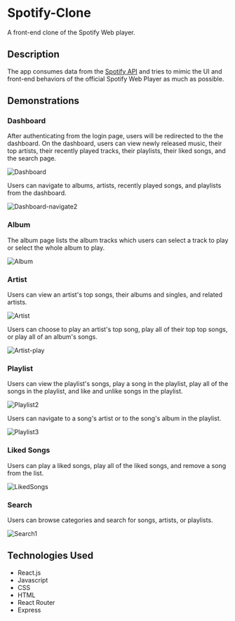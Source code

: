 # Spotify-Clone
A front-end clone of the Spotify Web player.


## Description
The app consumes data from the [Spotify API](https://developers.themoviedb.org/3/getting-started/introduction) and tries to mimic the UI and front-end behaviors of the official Spotify Web Player as much as possible.

## Demonstrations

### Dashboard
After authenticating from the login page, users will be redirected to the the dashboard. On the dashboard, users can view newly released music, their top artists, their recently played tracks, their playlists, their liked songs, and the search page.

![Dashboard](https://user-images.githubusercontent.com/42354863/193706801-65acee0b-2b9f-4bf5-9450-d34894d42704.gif)

Users can navigate to albums, artists, recently played songs, and playlists from the dashboard.

![Dashboard-navigate2](https://user-images.githubusercontent.com/42354863/193707223-ba98c56c-49c2-415f-ad79-856e6e856f39.gif)

### Album
The album page lists the album tracks which users can select a track to play or select the whole album to play.

![Album](https://user-images.githubusercontent.com/42354863/193707510-ea53c13f-6893-48fb-8a4a-9ca1a49865cf.gif)

### Artist
Users can view an artist's top songs, their albums and singles, and related artists.

![Artist](https://user-images.githubusercontent.com/42354863/193931378-336ffb87-efb6-4930-baf9-f440addf3366.gif)

Users can choose to play an artist's top song, play all of their top top songs, or play all of an album's songs.

![Artist-play](https://user-images.githubusercontent.com/42354863/193931912-6be4053f-04f0-4789-950b-3a2a440529f7.gif)

### Playlist
Users can view the playlist's songs, play a song in the playlist, play all of the songs in the playlist, and like and unlike songs in the playlist.

![Playlist2](https://user-images.githubusercontent.com/42354863/193935654-eca59444-7671-40a7-bc22-7d3baf702f8e.gif)

Users can navigate to a song's artist or to the song's album in the playlist.

![Playlist3](https://user-images.githubusercontent.com/42354863/193935904-afbc7dc7-8f95-4cfc-8b28-94543a65005b.gif)

### Liked Songs
Users can play a liked songs, play all of the liked songs, and remove a song from the list.

![LikedSongs](https://user-images.githubusercontent.com/42354863/193936405-85b42734-c762-48c8-90fe-f8672df74b0d.gif)

### Search
Users can browse categories and search for songs, artists, or playlists.

![Search1](https://user-images.githubusercontent.com/42354863/194964658-10215ffb-f1ee-4128-9387-4aa2097617f0.gif)


## Technologies Used
* React.js
* Javascript
* CSS
* HTML
* React Router
* Express

